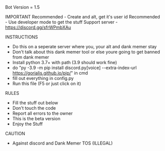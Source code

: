Bot Version = 1.5

IMPORTANT
Recommended - Create and alt, get it's user id
Recommended - Use developer mode to get the stuff
Support server - https://discord.gg/sfrWPmbXAu

INSTRUCTIONS
- Do this on a seperate server where you, your alt and dank memer stay
- Don't talk about this dank memer tool or else youre going to get banned from dank memer
- Install python 3.7+ with path (3.9 should work fine)
- do "py -3.9 -m pip install discord.py[voice] --extra-index-url https://gorialis.github.io/pip/" in cmd
- fill out everything in config.py
- Run this file (F5 or just click on it)

RULES
- Fill the stuff out below
- Don't touch the code
- Report all errors to the owner
- This is the beta version
- Enjoy the Stuff

CAUTION 
- Against discord and Dank Memer TOS (ILLEGAL)